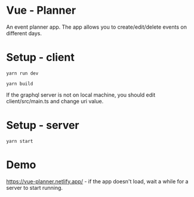 # Vue - Planner
An event planner app. The app allows you to create/edit/delete events on different days. 

# Setup - client
```
yarn run dev
```
```
yarn build
```
If the graphql server is not on local machine, you should edit client/src/main.ts and change uri value.


# Setup - server
```
yarn start
```


# Demo

https://vue-planner.netlify.app/ - if the app doesn't load, wait a while for a server to start running.
